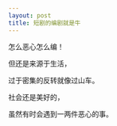 ```yaml
---
layout: post
title: 短剧的编剧就是牛
---
```


怎么恶心怎么编！

但还是来源于生活，

过于密集的反转就像过山车。

社会还是美好的，

虽然有时会遇到一两件恶心的事。

